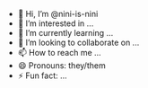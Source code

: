 - 👋 Hi, I’m @nini-is-nini
- 👀 I’m interested in ...
- 🌱 I’m currently learning ...
- 💞️ I’m looking to collaborate on ...
- 📫 How to reach me ...
- 😄 Pronouns: they/them
- ⚡ Fun fact: ...

<!---
nini-is-nini/nini-is-nini is a ✨ special ✨ repository because its `README.md` (this file) appears on your GitHub profile.
You can click the Preview link to take a look at your changes.
--->
